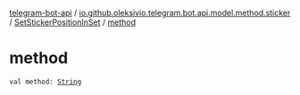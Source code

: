 [telegram-bot-api](../../index.md) / [io.github.oleksivio.telegram.bot.api.model.method.sticker](../index.md) / [SetStickerPositionInSet](index.md) / [method](./method.md)

# method

`val method: `[`String`](https://kotlinlang.org/api/latest/jvm/stdlib/kotlin/-string/index.html)